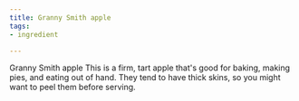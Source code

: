 ```yaml
---
title: Granny Smith apple
tags:
- ingredient

---
```

Granny Smith apple This is a firm, tart apple that's good for baking, making pies, and eating out of hand. They tend to have thick skins, so you might want to peel them before serving.
